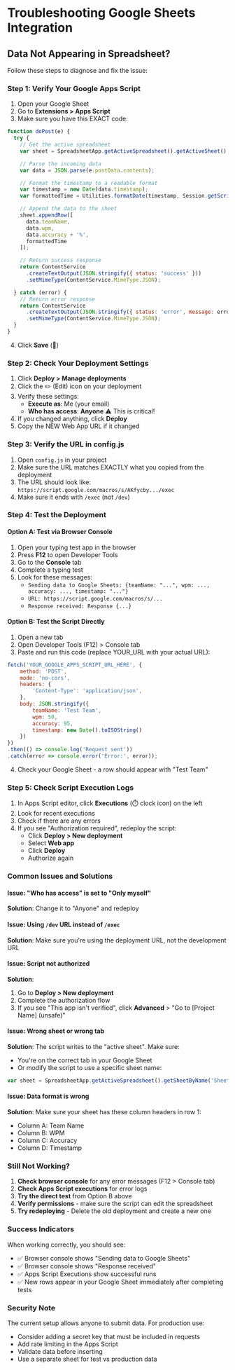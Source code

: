 # Troubleshooting Google Sheets Integration

## Data Not Appearing in Spreadsheet?

Follow these steps to diagnose and fix the issue:

### Step 1: Verify Your Google Apps Script

1. Open your Google Sheet
2. Go to **Extensions > Apps Script**
3. Make sure you have this EXACT code:

```javascript
function doPost(e) {
  try {
    // Get the active spreadsheet
    var sheet = SpreadsheetApp.getActiveSpreadsheet().getActiveSheet();

    // Parse the incoming data
    var data = JSON.parse(e.postData.contents);

    // Format the timestamp to a readable format
    var timestamp = new Date(data.timestamp);
    var formattedTime = Utilities.formatDate(timestamp, Session.getScriptTimeZone(), "yyyy-MM-dd HH:mm:ss");

    // Append the data to the sheet
    sheet.appendRow([
      data.teamName,
      data.wpm,
      data.accuracy + '%',
      formattedTime
    ]);

    // Return success response
    return ContentService
      .createTextOutput(JSON.stringify({ status: 'success' }))
      .setMimeType(ContentService.MimeType.JSON);

  } catch (error) {
    // Return error response
    return ContentService
      .createTextOutput(JSON.stringify({ status: 'error', message: error.toString() }))
      .setMimeType(ContentService.MimeType.JSON);
  }
}
```

4. Click **Save** (💾)

### Step 2: Check Your Deployment Settings

1. Click **Deploy > Manage deployments**
2. Click the ✏️ (Edit) icon on your deployment
3. Verify these settings:
   - **Execute as**: Me (your email)
   - **Who has access**: **Anyone** ⚠️ This is critical!
4. If you changed anything, click **Deploy**
5. Copy the NEW Web App URL if it changed

### Step 3: Verify the URL in config.js

1. Open `config.js` in your project
2. Make sure the URL matches EXACTLY what you copied from the deployment
3. The URL should look like: `https://script.google.com/macros/s/AKfycby.../exec`
4. Make sure it ends with `/exec` (not `/dev`)

### Step 4: Test the Deployment

#### Option A: Test via Browser Console

1. Open your typing test app in the browser
2. Press **F12** to open Developer Tools
3. Go to the **Console** tab
4. Complete a typing test
5. Look for these messages:
   - `Sending data to Google Sheets: {teamName: "...", wpm: ..., accuracy: ..., timestamp: "..."}`
   - `URL: https://script.google.com/macros/s/...`
   - `Response received: Response {...}`

#### Option B: Test the Script Directly

1. Open a new tab
2. Open Developer Tools (F12) > Console tab
3. Paste and run this code (replace YOUR_URL with your actual URL):

```javascript
fetch('YOUR_GOOGLE_APPS_SCRIPT_URL_HERE', {
    method: 'POST',
    mode: 'no-cors',
    headers: {
        'Content-Type': 'application/json',
    },
    body: JSON.stringify({
        teamName: 'Test Team',
        wpm: 50,
        accuracy: 95,
        timestamp: new Date().toISOString()
    })
})
.then(() => console.log('Request sent'))
.catch(error => console.error('Error:', error));
```

4. Check your Google Sheet - a row should appear with "Test Team"

### Step 5: Check Script Execution Logs

1. In Apps Script editor, click **Executions** (⏱️ clock icon) on the left
2. Look for recent executions
3. Check if there are any errors
4. If you see "Authorization required", redeploy the script:
   - Click **Deploy > New deployment**
   - Select **Web app**
   - Click **Deploy**
   - Authorize again

### Common Issues and Solutions

#### Issue: "Who has access" is set to "Only myself"
**Solution**: Change it to "Anyone" and redeploy

#### Issue: Using `/dev` URL instead of `/exec`
**Solution**: Make sure you're using the deployment URL, not the development URL

#### Issue: Script not authorized
**Solution**:
1. Go to **Deploy > New deployment**
2. Complete the authorization flow
3. If you see "This app isn't verified", click **Advanced** > "Go to [Project Name] (unsafe)"

#### Issue: Wrong sheet or wrong tab
**Solution**: The script writes to the "active sheet". Make sure:
- You're on the correct tab in your Google Sheet
- Or modify the script to use a specific sheet name:
```javascript
var sheet = SpreadsheetApp.getActiveSpreadsheet().getSheetByName('Sheet1');
```

#### Issue: Data format is wrong
**Solution**: Make sure your sheet has these column headers in row 1:
- Column A: Team Name
- Column B: WPM
- Column C: Accuracy
- Column D: Timestamp

### Still Not Working?

1. **Check browser console** for any error messages (F12 > Console tab)
2. **Check Apps Script executions** for error logs
3. **Try the direct test** from Option B above
4. **Verify permissions** - make sure the script can edit the spreadsheet
5. **Try redeploying** - Delete the old deployment and create a new one

### Success Indicators

When working correctly, you should see:
- ✅ Browser console shows "Sending data to Google Sheets"
- ✅ Browser console shows "Response received"
- ✅ Apps Script Executions show successful runs
- ✅ New rows appear in your Google Sheet immediately after completing tests

### Security Note

The current setup allows anyone to submit data. For production use:
- Consider adding a secret key that must be included in requests
- Add rate limiting in the Apps Script
- Validate data before inserting
- Use a separate sheet for test vs production data
